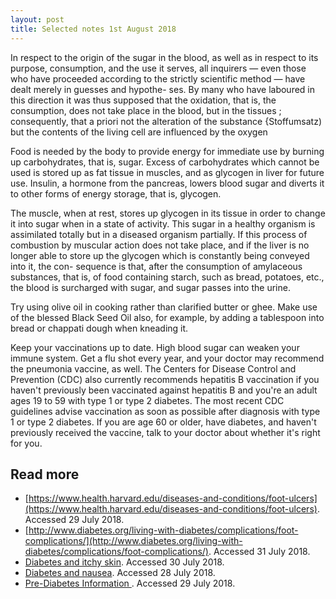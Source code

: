```yaml
---
layout: post
title: Selected notes 1st August 2018
---
```


In respect to the origin of the sugar in the blood, as well as in respect to its purpose, consumption, and the use it serves, all inquirers — even those who have proceeded according to the strictly scientific method — have dealt merely in guesses and hypothe- ses. By many who have laboured in this direction it was thus supposed that the oxidation, that is, the consumption, does not take place in the blood, but in the tissues ; consequently, that a priori not the alteration of the substance {Stoffumsatz) but the contents of the living cell are influenced by the oxygen

Food is needed by the body to provide energy for immediate use by burning up carbohydrates, that is, sugar. Excess of carbohydrates which cannot be used is stored up as fat tissue in muscles, and as glycogen in liver for future use. Insulin, a hormone from the pancreas, lowers blood sugar and diverts it to other forms of energy storage, that is, glycogen.

The muscle, when at rest, stores up glycogen in its tissue in order to change it into sugar when in a state of activity. This sugar in a healthy organism is assimilated totally but in a diseased organism partially. If this process of combustion by muscular action does not take place, and if the liver is no longer able to store up the glycogen which is constantly being conveyed into it, the con- sequence is that, after the consumption of amylaceous substances, that is, of food containing starch, such as bread, potatoes, etc., the blood is surcharged with sugar, and sugar passes into the urine.

Try using olive oil in cooking rather than clarified butter or ghee. Make use of the blessed Black Seed Oil also, for example, by adding a tablespoon into bread or chappati dough when kneading it.

Keep your vaccinations up to date. High blood sugar can weaken your immune system. Get a flu shot every year, and your doctor may recommend the pneumonia vaccine, as well. The Centers for Disease Control and Prevention (CDC) also currently recommends hepatitis B vaccination if you haven't previously been vaccinated against hepatitis B and you're an adult ages 19 to 59 with type 1 or type 2 diabetes. The most recent CDC guidelines advise vaccination as soon as possible after diagnosis with type 1 or type 2 diabetes. If you are age 60 or older, have diabetes, and haven't previously received the vaccine, talk to your doctor about whether it's right for you.

## Read more

* [https://www.health.harvard.edu/diseases-and-conditions/foot-ulcers](https://www.health.harvard.edu/diseases-and-conditions/foot-ulcers). Accessed 29 July 2018. 
* [http://www.diabetes.org/living-with-diabetes/complications/foot-complications/](http://www.diabetes.org/living-with-diabetes/complications/foot-complications/). Accessed 31 July 2018. 
* [Diabetes and itchy skin](http://diabeteslibrary.org/diabetes-itchy-skin/). Accessed 30 July 2018. 
* [Diabetes and nausea](http://diabeteslibrary.org/diabetes-and-nausea/). Accessed 28 July 2018. 
* [Pre-Diabetes Information ](http://www.joslin.harvard.edu/info/what_is_pre_diabetes.html). Accessed 29 July 2018. 

